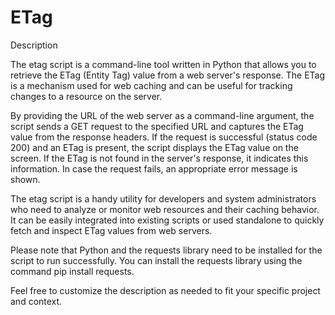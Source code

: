 # ETag

Description

The etag script is a command-line tool written in Python that allows you to retrieve the ETag (Entity Tag) value from a web server's response. The ETag is a mechanism used for web caching and can be useful for tracking changes to a resource on the server.

By providing the URL of the web server as a command-line argument, the script sends a GET request to the specified URL and captures the ETag value from the response headers. If the request is successful (status code 200) and an ETag is present, the script displays the ETag value on the screen. If the ETag is not found in the server's response, it indicates this information. In case the request fails, an appropriate error message is shown.

The etag script is a handy utility for developers and system administrators who need to analyze or monitor web resources and their caching behavior. It can be easily integrated into existing scripts or used standalone to quickly fetch and inspect ETag values from web servers.

Please note that Python and the requests library need to be installed for the script to run successfully. You can install the requests library using the command pip install requests.

Feel free to customize the description as needed to fit your specific project and context.
